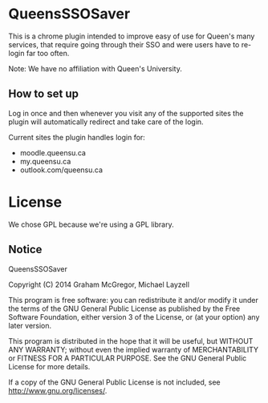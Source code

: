 # QueensSSOSaver

This is a chrome plugin intended to improve easy of use for Queen's many services, that require
going through their SSO and were users have to re-login far too often.

Note: We have no affiliation with Queen's University.

## How to set up

Log in once and then whenever you visit any of the supported sites the plugin will automatically
redirect and take care of the login.

Current sites the plugin handles login for:
  * moodle.queensu.ca
  * my.queensu.ca
  * outlook.com/queensu.ca


# License

We chose GPL because we're using a GPL library.

## Notice

QueensSSOSaver

Copyright (C) 2014  Graham McGregor, Michael Layzell

This program is free software: you can redistribute it and/or modify
it under the terms of the GNU General Public License as published by
the Free Software Foundation, either version 3 of the License, or
(at your option) any later version.

This program is distributed in the hope that it will be useful,
but WITHOUT ANY WARRANTY; without even the implied warranty of
MERCHANTABILITY or FITNESS FOR A PARTICULAR PURPOSE.  See the
GNU General Public License for more details.

If a copy of the GNU General Public License is not included,
see <http://www.gnu.org/licenses/>.
